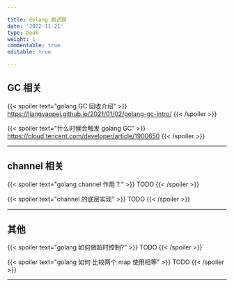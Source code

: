 ```yaml
---

title: Golang 面试题
date: '2022-11-21'
type: book
weight: 1
commentable: true
editable: true

---
```


## GC 相关

{{< spoiler text="golang GC 回收介绍" >}}
https://liangyaopei.github.io/2021/01/02/golang-gc-intro/
{{< /spoiler >}}

{{< spoiler text="什么时候会触发 golang GC" >}}
https://cloud.tencent.com/developer/article/1900650
{{< /spoiler >}}

---

## channel 相关

{{< spoiler text="golang channel 作用？" >}}
TODO
{{< /spoiler >}}

{{< spoiler text="channel 的底层实现" >}}
TODO
{{< /spoiler >}}

---

## 其他

{{< spoiler text="golang 如何做超时控制?" >}}
TODO
{{< /spoiler >}}

{{< spoiler text="golang 如何 比较两个 map 使用相等" >}}
TODO
{{< /spoiler >}}

---